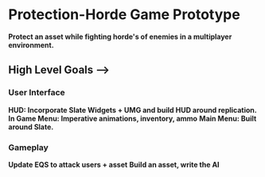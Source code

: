 # Protection-Horde Game Prototype

**Protect an asset while fighting horde's of enemies in a multiplayer environment.**

## High Level Goals -->

### User Interface

**HUD: Incorporate Slate Widgets + UMG and build HUD around replication.**
**In Game Menu: Imperative animations, inventory, ammo**
**Main Menu: Built around Slate.**

### Gameplay

**Update EQS to attack users + asset**
**Build an asset, write the AI**

